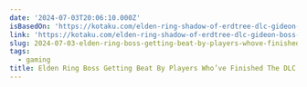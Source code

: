 ```yaml
---
date: '2024-07-03T20:06:10.000Z'
isBasedOn: 'https://kotaku.com/elden-ring-shadow-of-erdtree-dlc-gideon-boss-1851576225'
link: 'https://kotaku.com/elden-ring-shadow-of-erdtree-dlc-gideon-boss-1851576225'
slug: 2024-07-03-elden-ring-boss-getting-beat-by-players-whove-finished-the-dlc
tags:
  - gaming
title: Elden Ring Boss Getting Beat By Players Who’ve Finished The DLC
---
```

 
